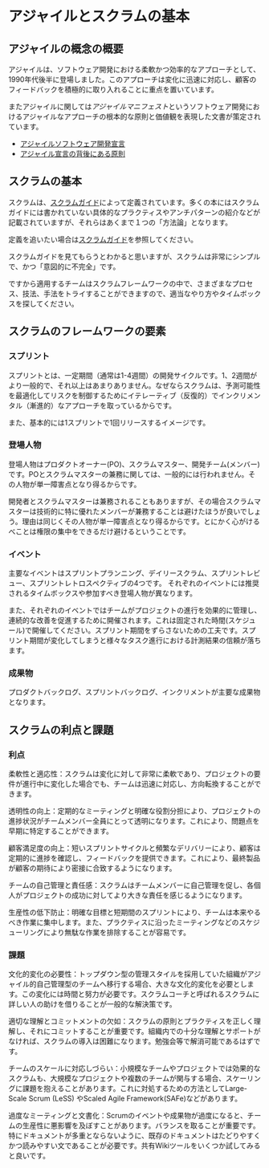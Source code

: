# アジャイルとスクラムの基本

## アジャイルの概念の概要

アジャイルは、ソフトウェア開発における柔軟かつ効率的なアプローチとして、1990年代後半に登場しました。このアプローチは変化に迅速に対応し、顧客のフィードバックを積極的に取り入れることに重点を置いています。

またアジャイルに関しては*アジャイルマニフェスト*というソフトウェア開発におけるアジャイルなアプローチの根本的な原則と価値観を表現した文書が策定されています。
- [アジャイルソフトウェア開発宣言](https://agilemanifesto.org/iso/ja/manifesto.html)
- [アジャイル宣言の背後にある原則](https://agilemanifesto.org/iso/ja/principles.html)

<!-- アジャイル宣言とその4つの主要な価値観は、プロセスよりも個人と対話、動作するソフトウェア、顧客との協力、計画への対応を重視します。 -->

## スクラムの基本

スクラムは、[スクラムガイド](https://scrumguides.org/docs/scrumguide/v2020/2020-Scrum-Guide-Japanese.pdf)によって定義されています。多くの本にはスクラムガイドには書かれていない具体的なプラクティスやアンチパターンの紹介などが記載されていますが、それらはあくまで１つの「方法論」となります。

定義を追いたい場合は[スクラムガイド](https://scrumguides.org/docs/scrumguide/v2020/2020-Scrum-Guide-Japanese.pdf)を参照してください。

スクラムガイドを見てもらうとわかると思いますが、スクラムは非常にシンプルで、かつ「意図的に不完全」です。

ですから適用するチームはスクラムフレームワークの中で、さまざまなプロセス、技法、⼿法をトライすることができますので、適当なやり方やタイムボックスを探してください。

## スクラムのフレームワークの要素

### スプリント
スプリントとは、一定期間（通常は1-4週間）の開発サイクルです。1、2週間がより一般的で、それ以上はあまりありません。なぜならスクラムは、予測可能性を最適化してリスクを制御するためにイテレーティブ（反復的）でインクリメンタル（漸進的）なアプローチを取っているからです。

また、基本的には1スプリントで1回リリースするイメージです。

### 登場人物
登場人物はプロダクトオーナー(PO)、スクラムマスター、開発チーム(メンバー)です。POとスクラムマスターの兼務に関しては、一般的には行われません。その人物が単一障害点となり得るからです。

開発者とスクラムマスターは兼務されることもありますが、その場合スクラムマスターは技術的に特に優れたメンバーが兼務することは避けたほうが良いでしょう。理由は同じくその人物が単一障害点となり得るからです。とにかく心がけるべことは権限の集中をできるだけ避けるということです。


### イベント

主要なイベントはスプリントプランニング、デイリースクラム、スプリントレビュー、スプリントレトロスペクティブの4つです。
それぞれのイベントには推奨されるタイムボックスや参加すべき登場人物が異なります。

また、それぞれのイベントではチームがプロジェクトの進行を効果的に管理し、連続的な改善を促進するために開催されます。これは固定された時間(スケジュール)で開催してください。スプリント期間をずらさないための工夫です。スプリント期間が変化してしまうと様々なタスク進行における計測結果の信頼が落ちます。


### 成果物
プロダクトバックログ、スプリントバックログ、インクリメントが主要な成果物となります。

## スクラムの利点と課題

### 利点

柔軟性と適応性：スクラムは変化に対して非常に柔軟であり、プロジェクトの要件が進行中に変化した場合でも、チームは迅速に対応し、方向転換することができます。

透明性の向上：定期的なミーティングと明確な役割分担により、プロジェクトの進捗状況がチームメンバー全員にとって透明になります。これにより、問題点を早期に特定することができます。

顧客満足度の向上：短いスプリントサイクルと頻繁なデリバリーにより、顧客は定期的に進捗を確認し、フィードバックを提供できます。これにより、最終製品が顧客の期待により密接に合致するようになります。

チームの自己管理と責任感：スクラムはチームメンバーに自己管理を促し、各個人がプロジェクトの成功に対してより大きな責任を感じるようになります。

生産性の低下防止：明確な目標と短期間のスプリントにより、チームは本来やるべき作業に集中します。また、プラクティスに沿ったミーティングなどのスケジューリングにより無駄な作業を排除することが容易です。


### 課題
文化的変化の必要性：トップダウン型の管理スタイルを採用していた組織がアジャイル的自己管理型のチームへ移行する場合、大きな文化的変化を必要とします。この変化には時間と努力が必要です。スクラムコーチと呼ばれるスクラムに詳しい人の助けを借りることが一般的な解決策です。

適切な理解とコミットメントの欠如：スクラムの原則とプラクティスを正しく理解し、それにコミットすることが重要です。組織内での十分な理解とサポートがなければ、スクラムの導入は困難になります。勉強会等で解消可能であるはずです。

チームのスケールに対応しづらい：小規模なチームやプロジェクトでは効果的なスクラムも、大規模なプロジェクトや複数のチームが関与する場合、スケーリングに課題を抱えることがあります。これに対処するための方法としてLarge-Scale Scrum (LeSS) やScaled Agile Framework(SAFe)などがあります。

過度なミーティングと文書化：Scrumのイベントや成果物が過度になると、チームの生産性に悪影響を及ぼすことがあります。バランスを取ることが重要です。特にドキュメントが多重とならないように、既存のドキュメントはたどりやすくかつ読みやすい文であることが必要です。共有Wikiツールをいくつか試してみると良いです。
